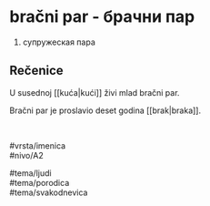 # bračni par - брачни пар

1. супружеская пара  

## Rečenice

U susednoj [[kuća|kući]] živi mlad bračni par.  

Bračni par je proslavio deset godina [[brak|braka]].  

<br>

#vrsta/imenica  
#nivo/A2  

#tema/ljudi  
#tema/porodica  
#tema/svakodnevica  
